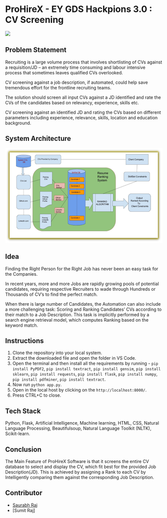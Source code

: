 # ProHireX - EY GDS Hackpions 3.0 : CV Screening
<img src='https://he-s3.s3.amazonaws.com/media/cache/36/d8/36d8f29d1ff186f10fae4c07034c8e12.png'></img>

## Problem Statement

Recruiting is a large volume process that involves shortlisting of CVs against a requisition/JD – an extremely time consuming and labour intensive process that sometimes leaves qualified CVs overlooked.

CV screening against a job description, if automated, could help save tremendous effort for the frontline recruiting teams.

The solution should screen all input CVs against a JD identified and rate the CVs of the candidates based on relevancy, experience, skills etc.

CV screening against an identified JD and rating the CVs based on different parameters including experience, relevance, skills, location and education background.

## System Architecture

<img src='screenshots/Picture1.png'></img>

## Idea

Finding the Right Person for the Right Job has never been an easy task for the Companies.

In recent years, more and more Jobs are rapidly growing pools of potential candidates, requiring respective Recruiters to wade through Hundreds or Thousands of CV’s to find the perfect match.

When there is large number of Candidates, the Automation can also include a more challenging task: Scoring and Ranking Candidates’ CVs according to their match to a Job Description. This task is implicitly performed by a search engine retrieval model, which computes Ranking based on the keyword match.


## Instructions

1. Clone the repository into your local system.
2. Extract the downloaded file and open the folder in VS Code.
3. Open the terminal and then install all the requirements by running - `pip install PyPDF2`, `pip install textract`, `pip install gensim`, `pip install sklearn`, `pip install requests`, `pip install flask`, `pip install numpy`, `pip install pdfminer`, `pip install textract`.
4. Now run `python app.py`.
5. Open in the local host by clicking on the `http://localhost:8000/`.
6. Press CTRL+C to close.

## Tech Stack

Python, Flask, Artificial Intelligence, Machine learning, HTML, CSS, Natural Language Processing, Beautifulsoup, Natural Language Toolkit (NLTK), Scikit-learn.

## Conclusion

The Main Feature of ProHireX Software is that it screens the entire CV database to select and display the CV, which fit best for the provided Job Description(JD). This is achieved by assigning a Rank to each CV by Intelligently comparing them against the corresponding Job Description.

## Contributor

- [Saurabh Raj](https://github.com/rajsaurabh1000)
- [Sumit Raj]
